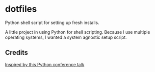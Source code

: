 # dotfiles

Python shell script for setting up fresh installs.

A little project in using Python for shell scripting. Because I use multiple operating systems, I wanted a system agnostic setup script. 

<!-- ### Prerequisites 

> Programming languages, libraries, technologies require to setup project

### Installation / Setup

> Steps how to compile and launch project

### Usage example

> Examples of use

## Scope of functionalities / Roadmap

> List features, todos, ideas for the future

## Contributing (optional)

> coding style, how to push changes

## Authors / Team

> Your information

## FAQ / Support

> Specific problems, how to get help --->

## Credits

[Inspired by this Python conference talk](https://www.youtube.com/watch?v=PvD-AIZ_VcU)

